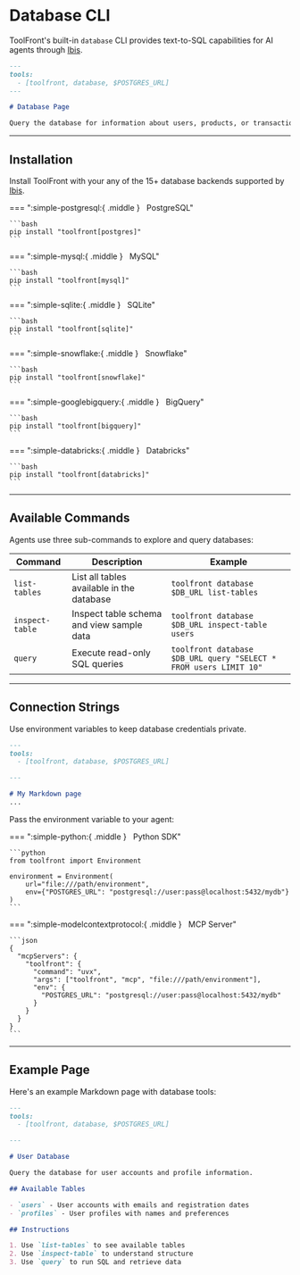 # Database CLI

ToolFront's built-in `database` CLI provides text-to-SQL capabilities for AI agents through  [Ibis](https://ibis-project.org/).

```markdown
---
tools:
  - [toolfront, database, $POSTGRES_URL]
---

# Database Page

Query the database for information about users, products, or transactions.
```


---

## Installation

Install ToolFront with your any of the 15+ database backends supported by [Ibis](https://ibis-project.org/).


=== ":simple-postgresql:{ .middle } &nbsp; PostgreSQL"

    ```bash
    pip install "toolfront[postgres]"
    ```

=== ":simple-mysql:{ .middle } &nbsp; MySQL"

    ```bash
    pip install "toolfront[mysql]"
    ```

=== ":simple-sqlite:{ .middle } &nbsp; SQLite"

    ```bash
    pip install "toolfront[sqlite]"
    ```

=== ":simple-snowflake:{ .middle } &nbsp; Snowflake"

    ```bash
    pip install "toolfront[snowflake]"
    ```

=== ":simple-googlebigquery:{ .middle } &nbsp; BigQuery"

    ```bash
    pip install "toolfront[bigquery]"
    ```

=== ":simple-databricks:{ .middle } &nbsp; Databricks"

    ```bash
    pip install "toolfront[databricks]"
    ```

---

## Available Commands

Agents use three sub-commands to explore and query databases:

| Command | Description | Example |
|---------|-------------|---------|
| `list-tables` | List all tables available in the database | `toolfront database $DB_URL list-tables` |
| `inspect-table` | Inspect table schema and view sample data | `toolfront database $DB_URL inspect-table users` |
| `query` | Execute read-only SQL queries | `toolfront database $DB_URL query "SELECT * FROM users LIMIT 10"` |

---

## Connection Strings

Use environment variables to keep database credentials private.

```markdown
---
tools:
  - [toolfront, database, $POSTGRES_URL]

---

# My Markdown page
...
```

Pass the environment variable to your agent:

=== ":simple-python:{ .middle } &nbsp; Python SDK"

    ```python
    from toolfront import Environment

    environment = Environment(
        url="file:///path/environment",
        env={"POSTGRES_URL": "postgresql://user:pass@localhost:5432/mydb"}
    )
    ```

=== ":simple-modelcontextprotocol:{ .middle } &nbsp; MCP Server"

    ```json
    {
      "mcpServers": {
        "toolfront": {
          "command": "uvx",
          "args": ["toolfront", "mcp", "file:///path/environment"],
          "env": {
            "POSTGRES_URL": "postgresql://user:pass@localhost:5432/mydb"
          }
        }
      }
    }
    ```

---

## Example Page

Here's an example Markdown page with database tools:

```markdown
---
tools:
  - [toolfront, database, $POSTGRES_URL]

---

# User Database

Query the database for user accounts and profile information.

## Available Tables

- `users` - User accounts with emails and registration dates
- `profiles` - User profiles with names and preferences

## Instructions

1. Use `list-tables` to see available tables
2. Use `inspect-table` to understand structure
3. Use `query` to run SQL and retrieve data
```
